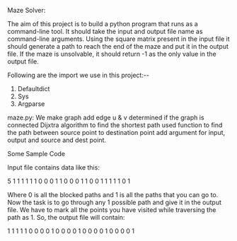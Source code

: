 Maze Solver:

The aim of this project is to build a python program that runs as a command-line tool. It should take the input and output file name as command-line arguments. Using the square matrix present in the input file it should generate a path to reach the end of the maze and put it in the output file. If the maze is unsolvable, it should return -1 as the only value in the output file. 

Following are the import we use in this project:--
1. Defaultdict
2. Sys
3. Argparse

maze.py:
 We make graph
 add edge u & v
 determined if the graph is connected
 Dijxtra algorithm to find the shortest path 
 used function to find the path between source point to destination point
 add argument for input, output and source and dest point.
 

Some Sample Code

Input file contains data like this:

5
1 1 1 1 1
1 0 0 0 1
1 0 0 0 1
1 0 0 1 1
1 1 1 0 1

Where 0 is all the blocked paths and 1 is all the paths that you can go to. Now the task is to go through any 1 possible path and give it in the output file. We have to mark all the points you have visited while traversing the path as 1. So, the output file will contain:

1 1 1 1 1
0 0 0 0 1
0 0 0 0 1
0 0 0 0 1
0 0 0 0 1




